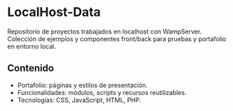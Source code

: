 
# LocalHost-Data

Repositorio de proyectos trabajados en localhost con WampServer. Colección de ejemplos y componentes front/back para pruebas y portafolio en entorno local.

## Contenido
- Portafolio: páginas y estilos de presentación.
- Funcionalidades: módulos, scripts y recursos reutilizables.
- Tecnologías: CSS, JavaScript, HTML, PHP.
